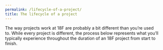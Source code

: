 ```yaml
---
permalink: /lifecycle-of-a-project/
title: The lifecycle of a project
---
```

The way projects work at 18F are probably a bit different than you’re used to. While every project is different, the process below represents what you’ll typically experience throughout the duration of an 18F project from start to finish. 

